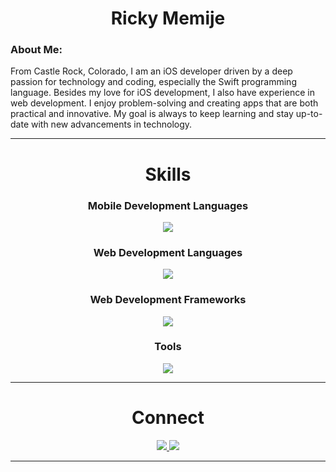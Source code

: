 <h1 align="center">Ricky Memije</h1>

### About Me:

From Castle Rock, Colorado, I am an iOS developer driven by a deep passion for technology and coding, especially the Swift programming language. Besides my love for iOS development, I also have experience in web development. I enjoy problem-solving and creating apps that are both practical and innovative. My goal is always to keep learning and stay up-to-date with new advancements in technology.

---

<h1 align="center">Skills</h1>

<h3 align="center">Mobile Development Languages</h3>

<p align="center">
  <a>
    <img src="https://skillicons.dev/icons?i=swift" />
  </a>
</p>

<h3 align="center">Web Development Languages</h3>

<p align="center">
  <a>
    <img src="https://skillicons.dev/icons?i=html,css,javascript,mysql,md" />
  </a>
</p>

<h3 align="center">Web Development Frameworks</h3>

<p align="center">
  <a>
    <img src="https://skillicons.dev/icons?i=react,jquery,express,tailwind" />
  </a>
</p>

<h3 align="center">Tools</h3>

<p align="center">
  <a>
    <img src="https://skillicons.dev/icons?i=vscode,nodejs,xd,github,git" />
  </a>
</p>

---

<h1 align="center">Connect</h1>

<p align="center">
  <a href="https://twitter.com/RickyMemije" target=blank_>
    <img src="https://skillicons.dev/icons?i=twitter" />
  </a>
  <a href="https://www.linkedin.com/in/ricky-memije-23a8091b9/" target=blank_>
    <img src="https://skillicons.dev/icons?i=linkedin" />
  </a>
</p>

---

